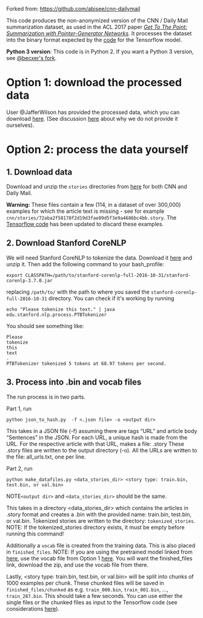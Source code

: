 Forked from: https://github.com/abisee/cnn-dailymail


This code produces the non-anonymized version of the CNN / Daily Mail summarization dataset, as used in the ACL 2017 paper *[Get To The Point: Summarization with Pointer-Generator Networks](https://arxiv.org/pdf/1704.04368.pdf)*. It processes the dataset into the binary format expected by the [code](https://github.com/abisee/pointer-generator) for the Tensorflow model.

**Python 3 version**: This code is in Python 2. If you want a Python 3 version, see [@becxer's fork](https://github.com/becxer/cnn-dailymail/).

# Option 1: download the processed data
User @JafferWilson has provided the processed data, which you can download [here](https://github.com/JafferWilson/Process-Data-of-CNN-DailyMail). (See discussion [here](https://github.com/abisee/cnn-dailymail/issues/9) about why we do not provide it ourselves).

# Option 2: process the data yourself

## 1. Download data
Download and unzip the `stories` directories from [here](http://cs.nyu.edu/~kcho/DMQA/) for both CNN and Daily Mail. 

**Warning:** These files contain a few (114, in a dataset of over 300,000) examples for which the article text is missing - see for example `cnn/stories/72aba2f58178f2d19d3fae89d5f3e9a4686bc4bb.story`. The [Tensorflow code](https://github.com/abisee/pointer-generator) has been updated to discard these examples.

## 2. Download Stanford CoreNLP
We will need Stanford CoreNLP to tokenize the data. Download it [here](https://stanfordnlp.github.io/CoreNLP/) and unzip it. Then add the following command to your bash_profile:
```
export CLASSPATH=/path/to/stanford-corenlp-full-2016-10-31/stanford-corenlp-3.7.0.jar
```
replacing `/path/to/` with the path to where you saved the `stanford-corenlp-full-2016-10-31` directory. You can check if it's working by running
```
echo "Please tokenize this text." | java edu.stanford.nlp.process.PTBTokenizer
```
You should see something like:
```
Please
tokenize
this
text
.
PTBTokenizer tokenized 5 tokens at 68.97 tokens per second.
```
## 3. Process into .bin and vocab files
The run process is in two parts.

Part 1, run
```
python json_to_hash.py  -f <.json file> -o <output dir>
```

This takes in a JSON file (-f) assuming there are tags “URL” and article body “Sentences” in the JSON.
For each URL, a unique hash is made from the URL. 
For the respective article with that URL, makes a file: <hash>.story
These .story files are written to the output directory (-o).
All the URLs are written to the file: all_urls.txt, one per line.

Part 2, run

```
python make_datafiles.py <data_stories_dir> <story type: train.bin, test.bin, or val.bin>
```
NOTE`<output dir>` and `<data_stories_dir>` should be the same.

This takes in a directory <data_stories_dir> which contains the articles in <hash>.story format and creates a .bin with the provided name: train.bin, test.bin, or val.bin.
Tokenized stories are written to the directory: `tokenized_stories`.
NOTE: If the tokenized_stories directory exists, it must be empty before running this command!

Additionally a `vocab` file is created from the training data. This is also placed in `finished_files`. NOTE: If you are using the pretrained model linked from [here](https://github.com/chmille3/pointer-generator), use the vocab file from Option 1 [here](https://github.com/chmille3/process_data_for_pointer_summrizer). You will want the finished_files link, download the zip, and use the vocab file from there.


Lastly, <story type: train.bin, test.bin, or val.bin> will be split into chunks of 1000 examples per chunk. These chunked files will be saved in `finished_files/chunked` as e.g. `train_000.bin`, `train_001.bin`, ..., `train_287.bin`. This should take a few seconds. You can use either the single files or the chunked files as input to the Tensorflow code (see considerations [here](https://github.com/abisee/cnn-dailymail/issues/3)).
